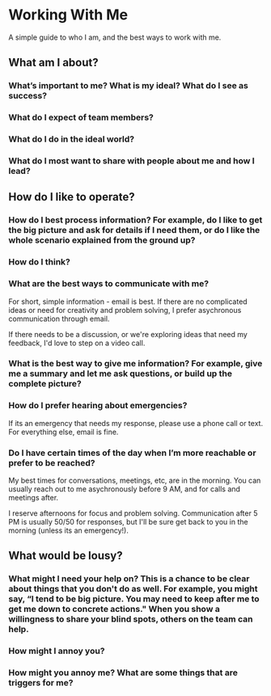 # Working With Me

A simple guide to who I am, and the best ways to work with me.

## What am I about?

### What’s important to me? What is my ideal? What do I see as success?

### What do I expect of team members?

### What do I do in the ideal world?

### What do I most want to share with people about me and how I lead?



## How do I like to operate?

### How do I best process information? For example, do I like to get the big picture and ask for details if I need them, or do I like the whole scenario explained from the ground up?

### How do I think?

### What are the best ways to communicate with me?

For short, simple information - email is best. If there are no complicated ideas or need for creativity and problem solving, I prefer asychronous communication through email.   

If there needs to be a discussion, or we're exploring ideas that need my feedback, I'd love to step on a video call.

### What is the best way to give me information? For example, give me a summary and let me ask questions, or build up the complete picture?



### How do I prefer hearing about emergencies?

If its an emergency that needs my response, please use a phone call or text. For everything else, email is fine.

### Do I have certain times of the day when I’m more reachable or prefer to be reached?

My best times for conversations, meetings, etc, are in the morning. You can usually reach out to me asychronously before 9 AM, and for calls and meetings after. 

I reserve afternoons for focus and problem solving. Communication after 5 PM is usually 50/50 for responses, but I'll be sure get back to you in the morning (unless its an emergency!).

## What would be lousy?

### What might I need your help on? This is a chance to be clear about things that you don't do as well. For example, you might say, “I tend to be big picture. You may need to keep after me to get me down to concrete actions." When you show a willingness to share your blind spots, others on the team can help.

### How might I annoy you? 
### How might you annoy me? What are some things that are triggers for me? 
